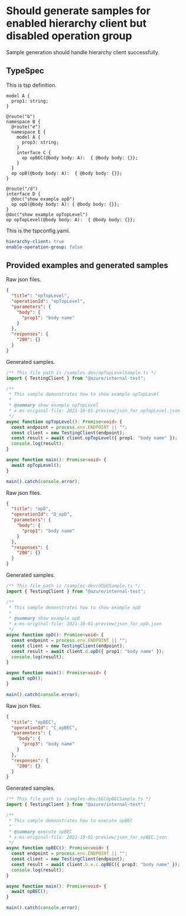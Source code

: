 # Should generate samples for enabled hierarchy client but disabled operation group

Sample generation should handle hierarchy client successfully.

## TypeSpec

This is tsp definition.

```tsp
model A {
  prop1: string;
}

@route("b")
namespace B {
  @route("e")
  namespace E {
    model A {
      prop3: string;
    }
    interface C {
      op opBEC(@body body: A):  { @body body: {}};
    }
  }
  op opB(@body body: A):  { @body body: {}};
}

@route("/d")
interface D {
  @doc("show example opD")
  op opD(@body body: A): { @body body: {}};
}
@doc("show example opTopLevel")
op opTopLevel(@body body: A):  { @body body: {}};
```

This is the tspconfig.yaml.

```yaml
hierarchy-client: true
enable-operation-group: false
```

## Provided examples and generated samples

Raw json files.

```json for opTopLevel
{
  "title": "opTopLevel",
  "operationId": "opTopLevel",
  "parameters": {
    "body": {
      "prop1": "body name"
    }
  },
  "responses": {
    "200": {}
  }
}
```

Generated samples.

```ts samples
/** This file path is /samples-dev/opTopLevelSample.ts */
import { TestingClient } from "@azure/internal-test";

/**
 * This sample demonstrates how to show example opTopLevel
 *
 * @summary show example opTopLevel
 * x-ms-original-file: 2021-10-01-preview/json_for_opTopLevel.json
 */
async function opTopLevel(): Promise<void> {
  const endpoint = process.env.ENDPOINT || "";
  const client = new TestingClient(endpoint);
  const result = await client.opTopLevel({ prop1: "body name" });
  console.log(result);
}

async function main(): Promise<void> {
  await opTopLevel();
}

main().catch(console.error);
```

Raw json files.

```json for opD
{
  "title": "opD",
  "operationId": "D_opD",
  "parameters": {
    "body": {
      "prop1": "body name"
    }
  },
  "responses": {
    "200": {}
  }
}
```

Generated samples.

```ts samples
/** This file path is /samples-dev/dOpDSample.ts */
import { TestingClient } from "@azure/internal-test";

/**
 * This sample demonstrates how to show example opD
 *
 * @summary show example opD
 * x-ms-original-file: 2021-10-01-preview/json_for_opD.json
 */
async function opD(): Promise<void> {
  const endpoint = process.env.ENDPOINT || "";
  const client = new TestingClient(endpoint);
  const result = await client.d.opD({ prop1: "body name" });
  console.log(result);
}

async function main(): Promise<void> {
  await opD();
}

main().catch(console.error);
```

Raw json files.

```json for opBEC
{
  "title": "opBEC",
  "operationId": "C_opBEC",
  "parameters": {
    "body": {
      "prop3": "body name"
    }
  },
  "responses": {
    "200": {}
  }
}
```

Generated samples.

```ts samples
/** This file path is /samples-dev/bECOpBECSample.ts */
import { TestingClient } from "@azure/internal-test";

/**
 * This sample demonstrates how to execute opBEC
 *
 * @summary execute opBEC
 * x-ms-original-file: 2021-10-01-preview/json_for_opBEC.json
 */
async function opBEC(): Promise<void> {
  const endpoint = process.env.ENDPOINT || "";
  const client = new TestingClient(endpoint);
  const result = await client.b.e.c.opBEC({ prop3: "body name" });
  console.log(result);
}

async function main(): Promise<void> {
  await opBEC();
}

main().catch(console.error);
```
